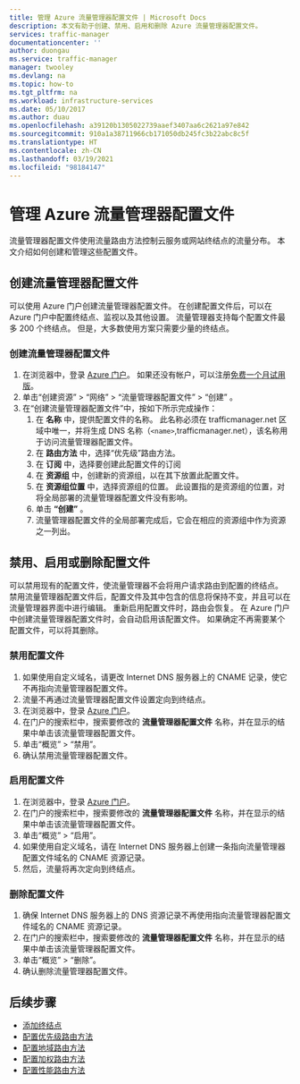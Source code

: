 ```yaml
---
title: 管理 Azure 流量管理器配置文件 | Microsoft Docs
description: 本文有助于创建、禁用、启用和删除 Azure 流量管理器配置文件。
services: traffic-manager
documentationcenter: ''
author: duongau
ms.service: traffic-manager
manager: twooley
ms.devlang: na
ms.topic: how-to
ms.tgt_pltfrm: na
ms.workload: infrastructure-services
ms.date: 05/10/2017
ms.author: duau
ms.openlocfilehash: a39120b1305022739aaef3407aa6c2621a97e842
ms.sourcegitcommit: 910a1a38711966cb171050db245fc3b22abc8c5f
ms.translationtype: HT
ms.contentlocale: zh-CN
ms.lasthandoff: 03/19/2021
ms.locfileid: "98184147"
---
```

# <a name="manage-an-azure-traffic-manager-profile"></a>管理 Azure 流量管理器配置文件

流量管理器配置文件使用流量路由方法控制云服务或网站终结点的流量分布。 本文介绍如何创建和管理这些配置文件。

## <a name="create-a-traffic-manager-profile"></a>创建流量管理器配置文件

可以使用 Azure 门户创建流量管理器配置文件。 在创建配置文件后，可以在 Azure 门户中配置终结点、监视以及其他设置。 流量管理器支持每个配置文件最多 200 个终结点。 但是，大多数使用方案只需要少量的终结点。

### <a name="to-create-a-traffic-manager-profile"></a>创建流量管理器配置文件

1. 在浏览器中，登录 [Azure 门户](https://portal.azure.com)。 如果还没有帐户，可以注册[免费一个月试用版](https://azure.microsoft.com/free/)。 
2. 单击“创建资源” > “网络” > “流量管理器配置文件” > “创建”     。
4. 在“创建流量管理器配置文件”中，按如下所示完成操作：
    1. 在 **名称** 中，提供配置文件的名称。 此名称必须在 trafficmanager.net 区域中唯一，并将生成 DNS 名称（`<name>`,trafficmanager.net），该名称用于访问流量管理器配置文件。
    2. 在 **路由方法** 中，选择“优先级”路由方法。
    3. 在 **订阅** 中，选择要创建此配置文件的订阅
    4. 在 **资源组** 中，创建新的资源组，以在其下放置此配置文件。
    5. 在 **资源组位置** 中，选择资源组的位置。 此设置指的是资源组的位置，对将全局部署的流量管理器配置文件没有影响。
    6. 单击 **“创建”** 。
    7. 流量管理器配置文件的全局部署完成后，它会在相应的资源组中作为资源之一列出。

## <a name="disable-enable-or-delete-a-profile"></a>禁用、启用或删除配置文件

可以禁用现有的配置文件，使流量管理器不会将用户请求路由到配置的终结点。 禁用流量管理器配置文件后，配置文件及其中包含的信息将保持不变，并且可以在流量管理器界面中进行编辑。  重新启用配置文件时，路由会恢复。 在 Azure 门户中创建流量管理器配置文件时，会自动启用该配置文件。 如果确定不再需要某个配置文件，可以将其删除。

### <a name="to-disable-a-profile"></a>禁用配置文件

1. 如果使用自定义域名，请更改 Internet DNS 服务器上的 CNAME 记录，使它不再指向流量管理器配置文件。
2. 流量不再通过流量管理器配置文件设置定向到终结点。
3. 在浏览器中，登录 [Azure 门户](https://portal.azure.com)。
2. 在门户的搜索栏中，搜索要修改的 **流量管理器配置文件** 名称，并在显示的结果中单击该流量管理器配置文件。
3. 单击“概览” > “禁用”。
4. 确认禁用流量管理器配置文件。

### <a name="to-enable-a-profile"></a>启用配置文件

1. 在浏览器中，登录 [Azure 门户](https://portal.azure.com)。
2. 在门户的搜索栏中，搜索要修改的 **流量管理器配置文件** 名称，并在显示的结果中单击该流量管理器配置文件。
3. 单击“概览” > “启用”。
1. 如果使用自定义域名，请在 Internet DNS 服务器上创建一条指向流量管理器配置文件域名的 CNAME 资源记录。
2. 然后，流量将再次定向到终结点。

### <a name="to-delete-a-profile"></a>删除配置文件

1. 确保 Internet DNS 服务器上的 DNS 资源记录不再使用指向流量管理器配置文件域名的 CNAME 资源记录。
2. 在门户的搜索栏中，搜索要修改的 **流量管理器配置文件** 名称，并在显示的结果中单击该流量管理器配置文件。
3. 单击“概览” > “删除”。
4. 确认删除流量管理器配置文件。

## <a name="next-steps"></a>后续步骤

* [添加终结点](./traffic-manager-manage-endpoints.md)
* [配置优先级路由方法](traffic-manager-configure-priority-routing-method.md)
* [配置地域路由方法](traffic-manager-configure-geographic-routing-method.md) 
* [配置加权路由方法](traffic-manager-configure-weighted-routing-method.md)
* [配置性能路由方法](traffic-manager-configure-performance-routing-method.md)